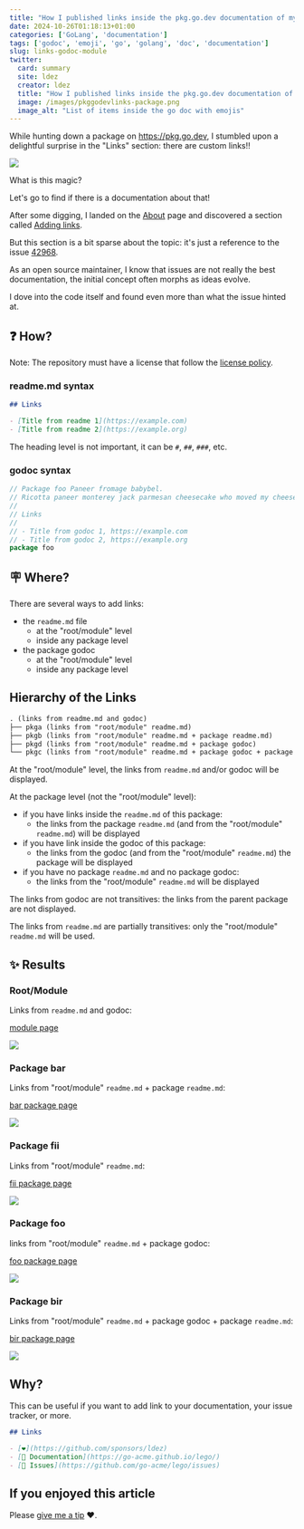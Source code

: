 ```yaml
---
title: "How I published links inside the pkg.go.dev documentation of my module"
date: 2024-10-26T01:18:13+01:00
categories: ['GoLang', 'documentation']
tags: ['godoc', 'emoji', 'go', 'golang', 'doc', 'documentation']
slug: links-godoc-module
twitter:
  card: summary
  site: ldez
  creator: ldez
  title: "How I published links inside the pkg.go.dev documentation of my module"
  image: /images/pkggodevlinks-package.png
  image_alt: "List of items inside the go doc with emojis"
---
```


While hunting down a package on https://pkg.go.dev, I stumbled upon a delightful surprise in the "Links" section: there are custom links!!

![](/images/pkggodevlinks-package.png)

What is this magic?

<!--more-->

Let's go to find if there is a documentation about that!

After some digging, I landed on the [About](https://pkg.go.dev/about) page and discovered a section called [Adding links](https://pkg.go.dev/about#adding-links).

But this section is a bit sparse about the topic: it's just a reference to the issue [42968](https://github.com/golang/go/issues/42968).

As an open source maintainer, I know that issues are not really the best documentation, the initial concept often morphs as ideas evolve.

I dove into the code itself and found even more than what the issue hinted at.

## ❓ How?

Note: The repository must have a license that follow the [license policy](https://pkg.go.dev/license-policy).

### readme.md syntax

```markdown
## Links

- [Title from readme 1](https://example.com)
- [Title from readme 2](https://example.org)
```

The heading level is not important, it can be `#`, `##`, `###`, etc.

### godoc syntax

```go
// Package foo Paneer fromage babybel.
// Ricotta paneer monterey jack parmesan cheesecake who moved my cheese bavarian bergkase cheeseburger. 
//
// Links
//
// - Title from godoc 1, https://example.com
// - Title from godoc 2, https://example.org
package foo
```

## 🪧 Where?

There are several ways to add links:

- the `readme.md` file
  - at the "root/module" level
  - inside any package level
- the package godoc
  - at the "root/module" level
  - inside any package level

## Hierarchy of the Links

```md
. (links from readme.md and godoc)
├── pkga (links from "root/module" readme.md)
├── pkgb (links from "root/module" readme.md + package readme.md)
├── pkgd (links from "root/module" readme.md + package godoc)
└── pkgc (links from "root/module" readme.md + package godoc + package readme.md)
```

At the "root/module" level, the links from `readme.md` and/or godoc will be displayed.

At the package level (not the "root/module" level):
- if you have links inside the `readme.md` of this package:
  - the links from the package `readme.md` (and from the "root/module" `readme.md`) will be displayed
- if you have link inside the godoc of this package:
  - the links from the godoc (and from the "root/module" `readme.md`) the package will be displayed
- if you have no package `readme.md` and no package godoc:
  - the links from the "root/module" `readme.md` will be displayed

The links from godoc are not transitives: the links from the parent package are not displayed.

The links from `readme.md` are partially transitives: only the "root/module" `readme.md` will be used.

## ✨ Results

### Root/Module

Links from `readme.md` and godoc:

[module page](https://pkg.go.dev/github.com/ldez/pkggodevlinks@v0.1.0)

![](/images/pkggodevlinks-package.png)

### Package bar

Links from "root/module" `readme.md` + package `readme.md`:

[bar package page](https://pkg.go.dev/github.com/ldez/pkggodevlinks@v0.1.0/bar)

![](/images/pkggodevlinks-bar-package.png)

### Package fii

Links from "root/module" `readme.md`:

[fii package page](https://pkg.go.dev/github.com/ldez/pkggodevlinks@v0.1.0/fii)

![](/images/pkggodevlinks-fii-package.png)

### Package foo

links from "root/module" `readme.md` + package godoc:

[foo package page](https://pkg.go.dev/github.com/ldez/pkggodevlinks@v0.1.0/foo)

![](/images/pkggodevlinks-foo-package.png)

### Package bir

Links from "root/module" `readme.md` + package godoc + package `readme.md`:

[bir package page](https://pkg.go.dev/github.com/ldez/pkggodevlinks@v0.1.0/bir)

![](/images/pkggodevlinks-bir-package.png)

## Why?

This can be useful if you want to add link to your documentation, your issue tracker, or more.

```markdown
## Links

- [❤️](https://github.com/sponsors/ldez)
- [📑 Documentation](https://go-acme.github.io/lego/)
- [🐞 Issues](https://github.com/go-acme/lego/issues)
```

## If you enjoyed this article

Please [give me a tip](https://github.com/sponsors/ldez) ❤️.
